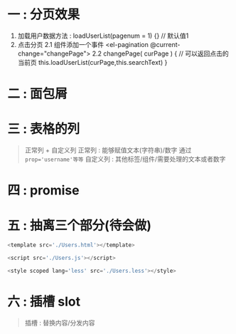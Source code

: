 # 一 : 分页效果
1. 加载用户数据方法 : loadUserList(pagenum = 1) {}   // 默认值1
2. 点击分页
  2.1 组件添加一个事件 <el-pagination  @current-change="changePage"></el-pagination>
  2.2 changePage( curPage ) {
    // 可以返回点击的当前页
    this.loadUserList(curPage,this.searchText)
  }

# 二 : 面包屑

# 三 : 表格的列
> 正常列 + 自定义列
> 正常列  : 能够赋值文本(字符串)/数字  通过 `prop='username'等等`
> 自定义列 : 其他标签/组件/需要处理的文本或者数字

# 四 : promise

# 五 : 抽离三个部分(待会做)
```js
<template src='./Users.html'></template>

<script src='./Users.js'></script>

<style scoped lang='less' src='./Users.less'></style>
```

# 六 : 插槽 slot
> 插槽 : 替换内容/分发内容



